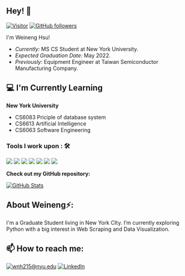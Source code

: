 
<!-- <h2 align='center'>Lakshmanan Meiyappan @ Laxmena</h2>
<p align='center'><b>Graduate Student at University of Illinois at Chicago</b></p> -->

<h2>Hey! 👋</h2>

[![Visitor](https://visitor-badge.laobi.icu/badge?page_id=weineng-hsu.weineg-hsu)](https://github.com/weineng-hsu) [![GitHub followers](https://img.shields.io/github/followers/weineng-hsu.svg?style=social&label=Follow)](https://github.com/weineng-hsu?tab=followers)

I'm Weineng Hsu! 
- <i>Currently:</i> MS CS Student at New York University. 
- <i>Expected Graduation Date:</i> May 2022. 
- <i>Previously:</i> Equipment Engineer at Taiwan Semiconductor Manufacturing Company.

<h2>💻 I'm Currently Learning</h2>

__New York University__
- CS6083 Priciple of database system
- CS6613 Artificial Intelligence
- CS6063 Software Engineering

### Tools I work upon : 🛠

<img src="https://img.shields.io/badge/git%20-%23F05033.svg?&style=for-the-badge&logo=git&logoColor=white"/>  <img src="https://img.shields.io/badge/c++%20-%2300599C.svg?&style=for-the-badge&logo=c%2B%2B&logoColor=white">   <img src="https://img.shields.io/badge/python%20-%2314354C.svg?&style=for-the-badge&logo=python&logoColor=white">   <img src="https://img.shields.io/badge/javascript%20-%23323330.svg?&style=for-the-badge&logo=javascript&logoColor=%23F7DF1E">   <img src="https://img.shields.io/badge/html5%20-%23E34F26.svg?&style=for-the-badge&logo=html5&logoColor=white">   <img src="https://img.shields.io/badge/css3%20-%231572B6.svg?&style=for-the-badge&logo=css3&logoColor=white">     <img src="https://img.shields.io/badge/bootstrap%20-%23563D7C.svg?&style=for-the-badge&logo=bootstrap&logoColor=white">   

__Check out my GitHub repository:__

<div>
  <p>
    <a href="https://github.com/weineng-hsu/Django-dj4e-Ads-Practice-Project">
      <img src="https://github-readme-stats.vercel.app/api/pin/?username=weineng-hsu&repo=Django-dj4e-Ads-Practice-Project" alt="GitHub Stats" />
    </a>
  </p>
</div>

<h2> About Weineng⚡:</h2>

I'm a Graduate Student living in New York CIty. I’m currently exploring Python with a big interest in Web Scraping and Data Visualization.
 
<h2>📫 How to reach me:</h2>

<a href="mailto:wnh215@nyu.edu">![wnh215@nyu.edu](https://img.shields.io/badge/Gmail-D14836?style=for-the-badge&logo=gmail&logoColor=white)</a> <a href="https://www.linkedin.com/in/wei-neng-hsu-1b3a8779/">![LinkedIn](https://img.shields.io/badge/LinkedIn-0077B5?style=for-the-badge&logo=linkedin&logoColor=white)</a>
